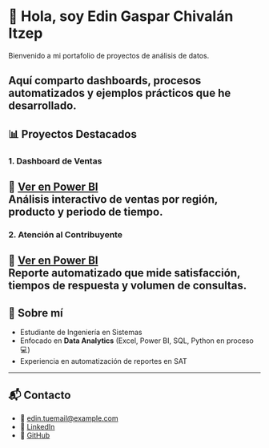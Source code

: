 # 👋 Hola, soy Edin Gaspar Chivalán Itzep

Bienvenido a mi portafolio de proyectos de análisis de datos.  

Aquí comparto dashboards, procesos automatizados y ejemplos prácticos que he desarrollado.  
---
## 📊 Proyectos Destacados  
### 1. Dashboard de Ventas  
🔗 [Ver en Power BI](https://app.powerbi.com/view?r=TU-LINK-AQUI)  
Análisis interactivo de ventas por región, producto y periodo de tiempo.  
---
### 2. Atención al Contribuyente  
🔗 [Ver en Power BI](https://app.powerbi.com/view?r=TU-OTRO-LINK)  
Reporte automatizado que mide satisfacción, tiempos de respuesta y volumen de consultas.  
---
## 🙋 Sobre mí  
- Estudiante de Ingeniería en Sistemas  
- Enfocado en **Data Analytics** (Excel, Power BI, SQL, Python en proceso 💻)  
- Experiencia en automatización de reportes en SAT  
---
## 📬 Contacto  
- 📧 edin.tuemail@example.com  
- 💼 [LinkedIn](https://www.linkedin.com/in/edin-itzepexample)  
- 🐙 [GitHub](https://github.com/Edin-Itzep)
